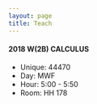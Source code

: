 ```yaml
---
layout: page
title: Teach
---
```


#### 2018 W(2B)  CALCULUS  
- Unique: 44470
- Day: MWF
- Hour: 5:00 - 5:50
- Room: HH 178
